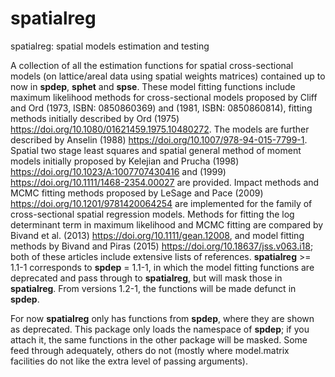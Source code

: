 # spatialreg
spatialreg: spatial models estimation and testing

A collection of all the estimation functions for spatial cross-sectional models (on lattice/areal data using spatial weights matrices) contained up to now in **spdep**, **sphet** and **spse**. These model fitting functions include maximum likelihood methods for cross-sectional models proposed by Cliff and Ord (1973, ISBN: 0850860369) and (1981, ISBN: 0850860814), fitting methods initially described by Ord (1975) https://doi.org/10.1080/01621459.1975.10480272. The models are further described by Anselin (1988) https://doi.org/10.1007/978-94-015-7799-1. Spatial two stage least squares and spatial general method of moment models initially proposed by Kelejian and Prucha (1998) https://doi.org/10.1023/A:1007707430416 and (1999) https://doi.org/10.1111/1468-2354.00027 are provided. Impact methods and MCMC fitting methods proposed by LeSage and Pace (2009) https://doi.org/10.1201/9781420064254 are implemented for the family of cross-sectional spatial regression models. Methods for fitting the log determinant term in maximum likelihood and MCMC fitting are compared by Bivand et al. (2013) https://doi.org/10.1111/gean.12008, and model fitting methods by Bivand and Piras (2015) https://doi.org/10.18637/jss.v063.i18; both of these articles include extensive lists of references. **spatialreg** >= 1.1-1 corresponds to **spdep** = 1.1-1, in which the model fitting functions are deprecated and pass through to **spatialreg**, but will mask those in **spatialreg**. From versions 1.2-1, the functions will be made defunct in **spdep**.

For now **spatialreg** only has functions from **spdep**, where they are shown as deprecated. This package only loads the namespace of **spdep**; if you attach it, the same functions in the other package will be masked. Some feed through adequately, others do not (mostly where model.matrix facilities do not like the extra level of passing arguments).
